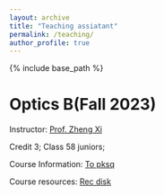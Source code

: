 ```yaml
---
layout: archive
title: "Teaching assiatant"
permalink: /teaching/
author_profile: true
---
```


{% include base_path %}

# Optics B(Fall 2023)

Instructor: [Prof. Zheng Xi](https://opt.ustc.edu.cn/2022/0327/c30405a550323/page.htm)

Credit 3; Class 58 juniors; 

Course Information: [To pksq](https://icourse.club/course/22022/#review-77240)

Course resources: [Rec disk](https://rec.ustc.edu.cn/share/069d0bf0-4ada-11ee-9a14-639039fbf8d8)
